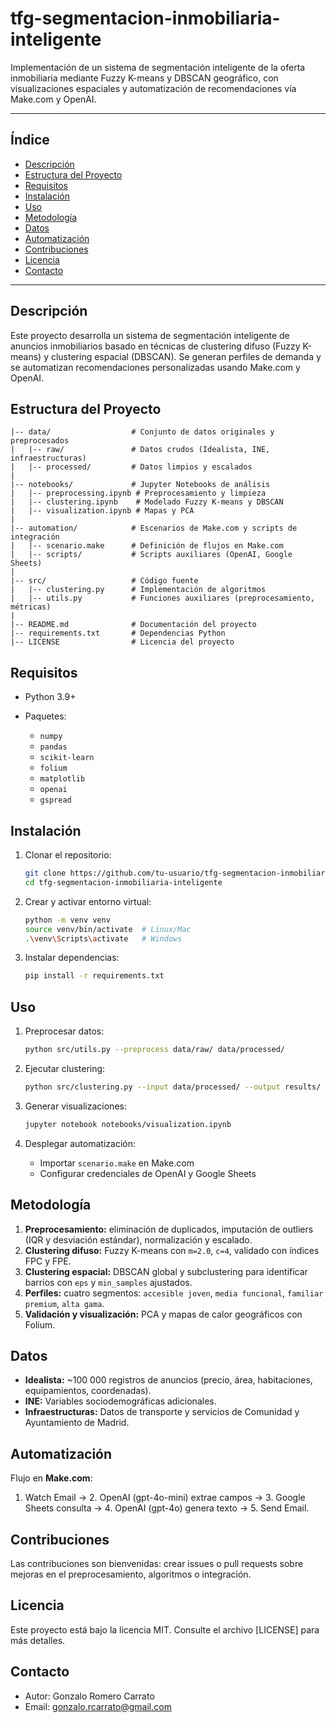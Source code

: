 # tfg-segmentacion-inmobiliaria-inteligente

Implementación de un sistema de segmentación inteligente de la oferta inmobiliaria mediante Fuzzy K-means y DBSCAN geográfico, con visualizaciones espaciales y automatización de recomendaciones vía Make.com y OpenAI.

---

## Índice

* [Descripción](#descripción)
* [Estructura del Proyecto](#estructura-del-proyecto)
* [Requisitos](#requisitos)
* [Instalación](#instalación)
* [Uso](#uso)
* [Metodología](#metodología)
* [Datos](#datos)
* [Automatización](#automatización)
* [Contribuciones](#contribuciones)
* [Licencia](#licencia)
* [Contacto](#contacto)

---

## Descripción

Este proyecto desarrolla un sistema de segmentación inteligente de anuncios inmobiliarios basado en técnicas de clustering difuso (Fuzzy K-means) y clustering espacial (DBSCAN). Se generan perfiles de demanda y se automatizan recomendaciones personalizadas usando Make.com y OpenAI.

## Estructura del Proyecto

```text
|-- data/                  # Conjunto de datos originales y preprocesados
|   |-- raw/               # Datos crudos (Idealista, INE, infraestructuras)
|   |-- processed/         # Datos limpios y escalados
|
|-- notebooks/             # Jupyter Notebooks de análisis
|   |-- preprocessing.ipynb # Preprocesamiento y limpieza
|   |-- clustering.ipynb    # Modelado Fuzzy K-means y DBSCAN
|   |-- visualization.ipynb # Mapas y PCA
|
|-- automation/            # Escenarios de Make.com y scripts de integración
|   |-- scenario.make      # Definición de flujos en Make.com
|   |-- scripts/           # Scripts auxiliares (OpenAI, Google Sheets)
|
|-- src/                   # Código fuente
|   |-- clustering.py      # Implementación de algoritmos
|   |-- utils.py           # Funciones auxiliares (preprocesamiento, métricas)
|
|-- README.md              # Documentación del proyecto
|-- requirements.txt       # Dependencias Python
|-- LICENSE                # Licencia del proyecto
```

## Requisitos

* Python 3.9+
* Paquetes:

  * `numpy`
  * `pandas`
  * `scikit-learn`
  * `folium`
  * `matplotlib`
  * `openai`
  * `gspread`

## Instalación

1. Clonar el repositorio:

   ```bash
   git clone https://github.com/tu-usuario/tfg-segmentacion-inmobiliaria-inteligente.git
   cd tfg-segmentacion-inmobiliaria-inteligente
   ```
2. Crear y activar entorno virtual:

   ```bash
   python -m venv venv
   source venv/bin/activate  # Linux/Mac
   .\venv\Scripts\activate   # Windows
   ```
3. Instalar dependencias:

   ```bash
   pip install -r requirements.txt
   ```

## Uso

1. Preprocesar datos:

   ```bash
   python src/utils.py --preprocess data/raw/ data/processed/
   ```
2. Ejecutar clustering:

   ```bash
   python src/clustering.py --input data/processed/ --output results/
   ```
3. Generar visualizaciones:

   ```bash
   jupyter notebook notebooks/visualization.ipynb
   ```
4. Desplegar automatización:

   * Importar `scenario.make` en Make.com
   * Configurar credenciales de OpenAI y Google Sheets

## Metodología

1. **Preprocesamiento:** eliminación de duplicados, imputación de outliers (IQR y desviación estándar), normalización y escalado.
2. **Clustering difuso:** Fuzzy K-means con `m=2.0`, `c=4`, validado con índices FPC y FPE.
3. **Clustering espacial:** DBSCAN global y subclustering para identificar barrios con `eps` y `min_samples` ajustados.
4. **Perfiles:** cuatro segmentos: `accesible joven`, `media funcional`, `familiar premium`, `alta gama`.
5. **Validación y visualización:** PCA y mapas de calor geográficos con Folium.

## Datos

* **Idealista:** \~100 000 registros de anuncios (precio, área, habitaciones, equipamientos, coordenadas).
* **INE:** Variables sociodemográficas adicionales.
* **Infraestructuras:** Datos de transporte y servicios de Comunidad y Ayuntamiento de Madrid.

## Automatización

Flujo en **Make.com**:

1. Watch Email -> 2. OpenAI (gpt-4o-mini) extrae campos -> 3. Google Sheets consulta -> 4. OpenAI (gpt-4o) genera texto -> 5. Send Email.

## Contribuciones

Las contribuciones son bienvenidas: crear issues o pull requests sobre mejoras en el preprocesamiento, algoritmos o integración.

## Licencia

Este proyecto está bajo la licencia MIT. Consulte el archivo [LICENSE] para más detalles.

## Contacto

* Autor: Gonzalo Romero Carrato
* Email: [gonzalo.rcarrato@gmail.com](mailto:gonzalo.rcarrato@gmail.com)
